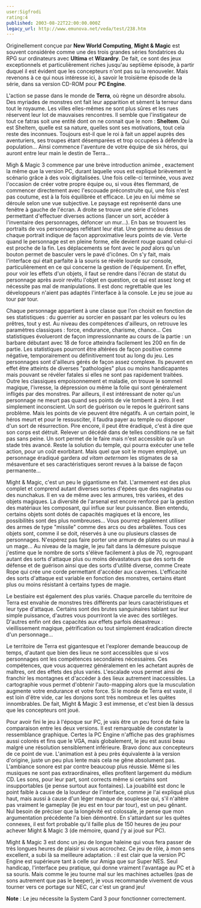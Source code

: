 ```yaml
---
user:Sigfrodi
rating:4
published: 2003-08-22T22:00:00.000Z
legacy_url: http://www.emunova.net/veda/test/238.htm
---
```

Originellement conçue par **New World Computing**, **Might & Magic** est souvent considérée comme une des trois grandes séries fondatrices du RPG sur ordinateurs avec **Ultima** et **Wizardry**. De fait, ce sont des jeux exceptionnels et particulièrement riches jusqu'au septième épisode, à partir duquel il est évident que les concepteurs n'ont pas su la renouveler. Mais revenons à ce qui nous intéresse ici, à savoir le troisième épisode de la série, dans sa version CD-ROM pour **PC Engine**.  

  

L'action se passe dans le monde de **Terra**, où règne un désordre absolu. Des myriades de monstres ont fait leur apparition et sèment la terreur dans tout le royaume. Les villes elles-mêmes ne sont plus sûres et les rues réservent leur lot de mauvaises rencontres. Il semble que l'instigateur de tout ce fatras soit une entité dont on ne connait que le nom : **Sheltem**. Qui est Sheltem, quelle est sa nature, quelles sont ses motivations, tout cela reste des inconnues. Toujours est-il que le roi à fait un appel auprès des aventuriers, ses troupes étant désemparées et trop occupées à défendre la population... Ainsi commence l'aventure de votre équipe de six héros, qui auront entre leur main le destin de Terra...  

  

Migh & Magic 3 commence par une brève introduction animée , exactement la même que la version PC, durant laquelle vous est expliqué brièvement le scénario grâce à des voix digitalisées. Une fois celle-ci terminée, vous avez l'occasion de créer votre propre équipe ou, si vous êtes flemmard, de commencer directement avec l'escouade préconstruite qui, une fois n'est pas coutume, est à la fois équilibrée et efficace. Le jeu en lui même se déroule selon une vue subjective. Le paysage est représenté dans une fenêtre à gauche de l'écran. A droite se trouve une série d'icônes permettant d'effectuer diverses actions (lancer un sort, accéder à l'inventaire des personnages, défoncer un mur...). En bas se trouvent les portraits de vos personnages reflétant leur état. Une gemme au dessus de chaque portrait indique de façon approximative leurs points de vie. Verte quand le personnage est en pleine forme, elle devient rouge quand celui-ci est proche de la fin. Les déplacements se font avec le _pad_ alors qu'un bouton permet de basculer vers le pavé d'icônes. On s'y fait, mais l'interface qui était parfaite à la souris se révèle lourde sur console, particulièrement en ce qui concerne la gestion de l'équipement. En effet, pour voir les effets d'un objets, il faut se rendre dans l'écran de statut du personnage après avoir revêtu l'objet en question, ce qui est assez long et nécessite pas mal de manipulations. Il est donc regrettable que les développeurs n'aient pas adaptés l'interface à la console. Le jeu se joue au tour par tour.  

  

Chaque personnage appartient à une classe que l'on choisit en fonction de ses statistiques : du guerrier au sorcier en passant par les voleurs ou les prêtres, tout y est. Au niveau des compétences d'ailleurs, on retrouve les paramètres classiques : force, endurance, charisme, chance... Ces statistiques évolueront de façon impressionnante au cours de la partie : un barbare débutant avec 18 de force atteindra facilement les 200 en fin de partie. Les statistiques pourront être altérées de façon positive comme négative, temporairement ou définitivement tout au long du jeu. Les personnages sont d'ailleurs gérés de façon assez complexe. Ils peuvent en effet être atteints de diverses "pathologies" plus ou moins handicapantes mais pouvant se révéler fatales si elles ne sont pas rapidement traitées. Outre les classiques empoisonnement et maladie, on trouve le sommeil magique, l'ivresse, la dépression ou même la folie qui sont généralement infligés par des monstres. Par ailleurs, il est intéressant de noter qu'un personnage ne meurt pas quand ses points de vie tombent à zéro. Il est simplement inconscient. Un sort de guérison ou le repos le guériront sans problème. Mais les points de vie peuvent être négatifs. A un certain point, le héros meurt et pour le ressusciter, il faudra payer au temple ou disposer d'un sort de résurrection. Pire encore, il peut être éradiqué, c'est à dire que son corps est détruit. Relever un décédé dans de telles conditions ne se fait pas sans peine. Un sort permet de le faire mais n'est accessible qu'à un stade très avancé. Reste la solution du temple, qui pourra exécuter une telle action, pour un coût exorbitant. Mais quel que soit le moyen employé, un personnage éradiqué gardera _ad vitam aeternam_ les stigmates de sa mésaventure et ses caractéristiques seront revues à la baisse de façon permanente...  

  

Might & Magic, c'est un peu le gigantisme en fait. L'armement est des plus complet et comprend autant diverses sortes d'épées que des naginatas ou des nunchakus. Il en va de même avec les armures, très variées, et des objets magiques. La diversité de l'arsenal est encore renforcé par la gestion des matériaux les composant, qui influe sur leur puissance. Bien entendu, certains objets sont dotés de capacités magiques et là encore, les possibilités sont des plus nombreuses... Vous pourrez également utiliser des armes de type "missile" comme des arcs ou des arbalètes. Tous ces objets sont, comme il se doit, réservés à une ou plusieurs classes de personnages. N'espérez pas faire porter une armure de plates ou un maul à un mage... Au niveau de la magie, le jeu fait dans la démesure puisque j'estime que le nombre de sorts s'élève facilement à plus de 70, regroupant autant des sorts d'attaque plus ou moins dévastateurs que des sorts de défense et de guérison ainsi que des sorts d'utilité diverse, comme Create Rope qui crée une corde permettant d'accéder aux cavernes. L'efficacité des sorts d'attaque est variable en fonction des monstres, certains étant plus ou moins résistant à certains types de magie.  

  

Le bestiaire est également des plus variés. Chaque parcelle du territoire de Terra est envahie de monstres très différents par leurs caractéristiques et leur type d'attaque. Certains sont des brutes sanguinaires tablant sur leur simple puissance, d'autres vous pourriront la vie avec des sortilèges. D'autres enfin ont des capacités aux effets parfois désastreux : vieillissement magique, pétrification ou tout simplement éradication directe d'un personnage...  

  

Le territoire de Terra est gigantesque et l'explorer demande beaucoup de temps, d'autant que bien des lieux ne sont accessibles que si vos personnages ont les compétences secondaires nécessaires. Ces compétences, que vous acquerrez généralement en les achetant auprès de maîtres, ont des effets des plus variés. L'escalade vous permet ainsi de franchir les montagnes et d'accéder à des lieux autrement inaccessibles. La cartographie vous permet d'obtenir l'auto-mapping alors que la musculation augmente votre endurance et votre force. Si le monde de Terra est vaste, il est loin d'être vide, car les donjons sont très nombreux et les quêtes innombrables. De fait, Might & Magic 3 est immense, et c'est bien là dessus que les concepteurs ont joué.  

  

Pour avoir fini le jeu à l'époque sur PC, je vais être un peu forcé de faire la comparaison entre les deux versions. Il est remarquable de constater la ressemblance graphique. Certes la PC Engine n'affiche pas des graphismes aussi colorés et fins que le VGA, mais globalement, le jeu est aussi beau malgré une résolution sensiblement inférieure. Bravo donc aux concepteurs de ce point de vue. L'animation est à peu près équivalente à la version d'origine, juste un peu plus lente mais cela ne gêne absolument pas. L'ambiance sonore est par contre beaucoup plus réussie. Même si les musiques ne sont pas extraordinaires, elles profitent largement du médium CD. Les sons, pour leur part, sont corrects même si certains sont insupportables (je pense surtout aux fontaines). La jouabilité est donc le point faible à cause de la lourdeur de l'interface, comme je l'ai expliqué plus haut, mais aussi à cause d'un léger manque de souplesse qui, s'il n'altère pas vraiment le gameplay (le jeu est en tour par tour), est un peu gênant. Nul besoin de préciser que la longévité est colossale, je pense que mon argumentation précédente l'a bien démontré. En s'attardant sur les quêtes connexes, il est fort probable qu'il faille plus de 150 heures de jeu pour achever Might & Magic 3 (de mémoire, quand j'y ai joué sur PC).  

  

Might & Magic 3 est donc un jeu de longue haleine qui vous fera passer de très longues heures de plaisir si vous accrochez. Ce jeu de rôle, à mon sens excellent, a subi là sa meilleure adaptation. : il est clair que la version PC Engine est supérieure tant à celle sur Amiga que sur Super NES. Seul handicap, l'interface peu pratique, qui donne vraiment l'avantage au PC et à sa souris. Mais comme le jeu tourne mal sur les machines actuelles (pas de sons autrement que pas le beeper), je vous recommande vivement de vous tourner vers ce portage sur NEC, car c'est un grand jeu!  

  

**Note** : Le jeu nécessite la System Card 3 pour fonctionner correctement.